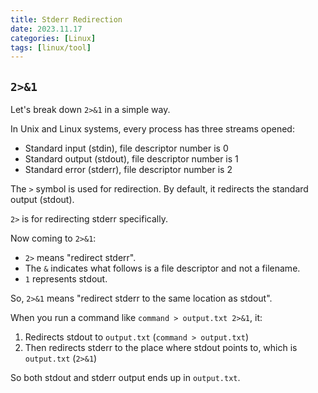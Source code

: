 ```yaml
---
title: Stderr Redirection
date: 2023.11.17
categories: [Linux]
tags: [linux/tool]
---
```


## `2>&1`

Let's break down `2>&1` in a simple way.

In Unix and Linux systems, every process has three streams opened:

-   Standard input (stdin), file descriptor number is 0
-   Standard output (stdout), file descriptor number is 1
-   Standard error (stderr), file descriptor number is 2

The `>` symbol is used for redirection. By default, it redirects the standard output (stdout).

`2>` is for redirecting stderr specifically.

Now coming to `2>&1`:

-   `2>` means "redirect stderr".
-   The `&` indicates what follows is a file descriptor and not a filename.
-   `1` represents stdout.

So, `2>&1` means "redirect stderr to the same location as stdout".

When you run a command like `command > output.txt 2>&1`, it:

1.  Redirects stdout to `output.txt` (`command > output.txt`)
2.  Then redirects stderr to the place where stdout points to, which is `output.txt` (`2>&1`)

So both stdout and stderr output ends up in `output.txt`.